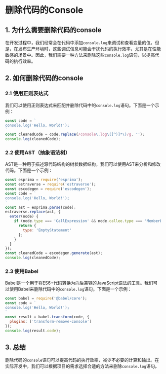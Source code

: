 # 删除代码的Console

## 1. 为什么需要删除代码的console
在开发过程中，我们经常会在代码中添加`console.log`来调试和查看变量的值。但是，在发布生产环境时，这些调试信息可能会干扰代码的执行效率，尤其是在性能敏感的场景中。因此，我们需要一种方法来删除这些`console.log`语句，以提高代码的执行效率。
## 2. 如何删除代码的console
### 2.1 使用正则表达式
我们可以使用正则表达式来匹配并删除代码中的`console.log`语句。下面是一个示例：
```js
const code = `
console.log('Hello, World!');
`
const cleanedCode = code.replace(/console\.log\([^)]*\)/g, '');
console.log(cleanedCode);

```

### 2.2 使用AST（抽象语法树）
AST是一种用于描述源代码结构的树状数据结构。我们可以使用AST来分析和修改代码。下面是一个示例：
```js
const esprima = require('esprima');
const estraverse = require('estraverse');
const escodegen = require('escodegen');
const code = `
console.log('Hello, World!');
`
const ast = esprima.parse(code);
estraverse.replace(ast, {
  enter(node) {
    if (node.type === 'CallExpression' && node.callee.type === 'MemberExpression' && node.callee.object.name === 'console' && node.callee.property.name === 'log') {
      return {
        type: 'EmptyStatement'
      };
    }
  }
});
const cleanedCode = escodegen.generate(ast);
console.log(cleanedCode);
```
### 2.3 使用Babel
Babel是一个用于将ES6+代码转换为向后兼容的JavaScript语法的工具。我们可以使用Babel来删除代码中的`console.log`语句。下面是一个示例：
```js
const babel = require('@babel/core');
const code = `
console.log('Hello, World!');
`
const result = babel.transform(code, {
  plugins: ['transform-remove-console']
});
console.log(result.code);
```
## 3. 总结
删除代码的`console`语句可以提高代码的执行效率，减少不必要的计算和输出。在实际开发中，我们可以根据项目的需求选择合适的方法来删除`console.log`语句。
